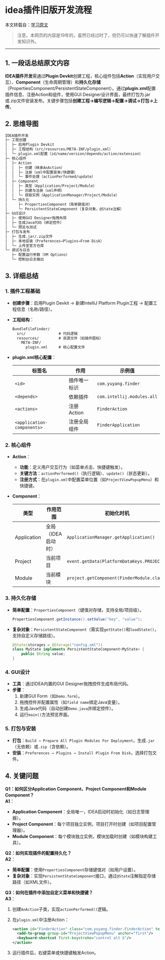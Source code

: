 # idea插件旧版开发流程

本文转载自：[学习原文](https://blog.csdn.net/yyh352091626/article/details/100008609)
>注意，本网页的内容是19年的，虽然已经过时了，但仍可以快速了解插件开发知识外。

---

## 1. 一段话总结原文内容  

**IDEA插件开发**需通过**Plugin Devkit**创建工程，核心组件包括**Action**（实现用户交互）、**Component**（生命周期管理）和**持久化存储**（PropertiesComponent/PersistentStateComponent）。通过**plugin.xml**配置插件信息、注册Action和组件，使用GUI Designer设计界面，最终打包为.jar或.zip文件安装发布。关键步骤包括**创建工程→编写逻辑→配置→调试→打包→上传**。

## 2. 思维导图  

```txt
IDEA插件开发  
├─ 工程创建  
│  ├─ 启用Plugin Devkit  
│  ├─ 工程结构（src/resources/META-INF/plugin.xml）  
│  └─ plugin.xml配置（id/name/version/depends/action/extension）  
├─ 核心组件  
│  ├─ Action  
│  │  ├─ 创建（继承AnAction）  
│  │  ├─ 注册（xml中配置菜单/快捷键）  
│  │  └─ 事件处理（actionPerformed/update）  
│  ├─ Component  
│  │  ├─ 类型（Application/Project/Module）  
│  │  ├─ 创建与注册（xml声明）  
│  │  └─ 获取实例（ApplicationManager/Project/Module）  
│  └─ 持久化  
│     ├─ PropertiesComponent（简单键值对）  
│     └─ PersistentStateComponent（复杂对象，@State注解）  
├─ GUI设计  
│  ├─ 使用GUI Designer拖拽布局  
│  ├─ 生成Java代码（绑定控件）  
│  └─ 预览与测试  
├─ 打包与发布  
│  ├─ 生成.jar/.zip文件  
│  ├─ 本地安装（Preferences→Plugins→From Disk）  
│  └─ 上传至官方仓库  
└─ 调试与日志  
   ├─ 配置运行参数（VM Options）  
   └─ 控制台日志输出  
```

## 3. 详细总结  

### **1. 插件工程基础**  

- **创建步骤**：启用Plugin Devkit → 新建IntelliJ Platform Plugin工程 → 配置工程信息（名称/路径）。  
- **工程结构**：  

  ```txt
  BundleFileFinder/  
    src/               # 代码逻辑  
    resources/         # 资源文件（如插件图标）  
      META-INF/  
        plugin.xml     # 核心配置文件  
  ```  

- **plugin.xml核心配置**：  

  | 标签名          | 作用                     | 示例值                  |  
  |-----------------|--------------------------|-------------------------|  
  | `<id>`          | 插件唯一标识             | `com.yuyang.finder`     |  
  | `<depends>`     | 依赖插件                 | `com.intellij.modules.all` |  
  | `<actions>`     | 注册Action               | `FinderAction`          |  
  | `<application-components>` | 注册全局组件 | `FinderApplication`     |  

### **2. 核心组件**  

- **Action**：  
  - **功能**：定义用户交互行为（如菜单点击、快捷键触发）。  
  - **关键方法**：`actionPerformed()`（执行逻辑）、`update()`（状态更新）。  
  - **注册方式**：在`plugin.xml`中配置菜单位置（如`ProjectViewPopupMenu`）和快捷键。  

- **Component**：  

  | 类型              | 作用范围               | 初始化时机               |  
  |-------------------|------------------------|--------------------------|  
  | Application       | 全局（IDEA启动时）     | `ApplicationManager.getApplication()` |  
  | Project           | 当前项目               | `event.getData(PlatformDataKeys.PROJECT)` |  
  | Module            | 当前模块               | `project.getComponent(FinderModule.class)` |  

### **3. 持久化存储**  

- **简单配置**：`PropertiesComponent`（键值对存储，支持全局/项目级）。  

  ```java  
  PropertiesComponent.getInstance().setValue("key", "value");  
  ```  

- **复杂对象**：`PersistentStateComponent`（需实现`getState()`和`loadState()`，支持自定义存储路径）。  

  ```java  
  @State(storages = @Storage("config.xml"))  
  class MyState implements PersistentStateComponent<MyState> {  
      public String value;  
  }  
  ```  

### **4. GUI设计**  

- **工具**：通过IDEA内置的GUI Designer拖拽控件生成布局代码。  
- **步骤**：  
  1. 新建GUI Form（如`Demo.form`）。  
  2. 拖拽控件并配置属性（如`field name`绑定Java变量）。  
  3. 生成Java代码（自动创建`Demo.java`并绑定控件）。  
  4. 运行`main()`方法预览界面。  

### **5. 打包与安装**  

- **打包**：`Build → Prepare All Plugin Modules For Deployment`，生成`.jar`（无依赖）或`.zip`（含依赖）。  
- **安装**：`Preferences → Plugins → Install Plugin From Disk`，选择打包文件。  

## 4. 关键问题  

**Q1：如何区分Application Component、Project Component和Module Component？**  
**A1**：  

- **Application Component**：全局唯一，IDEA启动时初始化（如日志管理器）。  
- **Project Component**：每个项目独立实例，项目打开时创建（如项目配置管理器）。  
- **Module Component**：每个模块独立实例，模块加载时创建（如模块构建工具）。  

**Q2：如何实现插件的配置持久化？**  
**A2**：  

- **简单配置**：使用`PropertiesComponent`存储键值对（如用户设置）。  
- **复杂对象**：实现`PersistentStateComponent`接口，通过`@State`注解指定存储路径（如XML文件）。  

**Q3：如何在插件中添加自定义菜单和快捷键？**  
**A3**：  

1. 创建`AnAction`子类，实现`actionPerformed()`逻辑。  
2. 在`plugin.xml`中注册Action：  

   ```xml  
   <action id="FinderAction" class="com.yuyang.finder.FinderAction" text="FileFinder">  
     <add-to-group group-id="ProjectViewPopupMenu" anchor="first"/>  
     <keyboard-shortcut first-keystroke="control alt G"/>  
   </action>  
   ```  

3. 运行插件后，右键菜单或快捷键触发Action。
